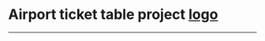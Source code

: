 # Airport ticket table project [logo](https://upload.wikimedia.org/wikipedia/commons/b/bf/Kyiv_International_Airport_Logo.gif)

---
